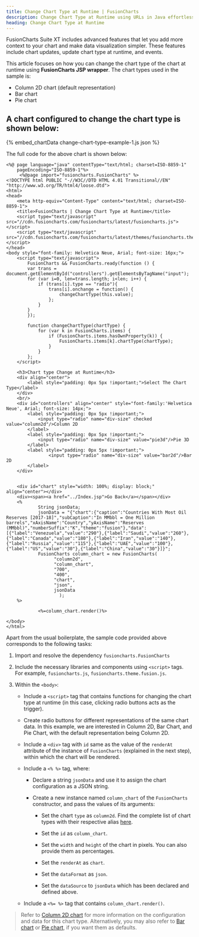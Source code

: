 ```yaml
---
title: Change Chart Type at Runtime | FusionCharts
description: Change Chart Type at Runtime using URLs in Java effortlessly with FusionCharts. Enhance your application's data visualization capabilities and performance. Find more info.
heading: Change Chart Type at Runtime
---
```


FusionCharts Suite XT includes advanced features that let you add more context to your chart and make data visualization simpler. These features include chart updates, update chart type at runtime, and events.

This article focuses on how you can change the chart type of the chart at runtime using **FusionCharts JSP wrapper**. The chart types used in the sample is:

* Column 2D chart (default representation)
* Bar chart
* Pie chart

## A chart configured to change the chart type is shown below:

{% embed_chartData change-chart-type-example-1.js json %}

The full code for the above chart is shown below:

```
<%@ page language="java" contentType="text/html; charset=ISO-8859-1"
    pageEncoding="ISO-8859-1"%>
     <%@page import="fusioncharts.FusionCharts" %>
<!DOCTYPE html PUBLIC "-//W3C//DTD HTML 4.01 Transitional//EN" "http://www.w3.org/TR/html4/loose.dtd">
<html>
<head>
    <meta http-equiv="Content-Type" content="text/html; charset=ISO-8859-1">
    <title>FusionCharts | Change Chart Type at Runtime</title>
    <script type="text/javascript" src="//cdn.fusioncharts.com/fusioncharts/latest/fusioncharts.js"></script>
    <script type="text/javascript" src="//cdn.fusioncharts.com/fusioncharts/latest/themes/fusioncharts.theme.fusion.js"></script>
</head>
<body style="font-family: Helvetica Neue, Arial; font-size: 16px;">
    <script type="text/javascript">
        FusionCharts && FusionCharts.ready(function () {
        var trans = document.getElementById("controllers").getElementsByTagName("input");
        for (var i=0, len=trans.length; i<len; i++) {                
            if (trans[i].type == "radio"){
                trans[i].onchange = function() {
                    changeChartType(this.value);
                };
            }
        }
        });
            
        function changeChartType(chartType) {
            for (var k in FusionCharts.items) {
                if (FusionCharts.items.hasOwnProperty(k)) {
                    FusionCharts.items[k].chartType(chartType);
                }
            }
        };
    </script>

    <h3>Chart type Change at Runtime</h3>
    <div align="center">
        <label style="padding: 0px 5px !important;">Select The Chart Type</label>
    </div>
    <br/>
    <div id="controllers" align="center" style="font-family:'Helvetica Neue', Arial; font-size: 14px;">
        <label style="padding: 0px 5px !important;">
            <input type="radio" name="div-size" checked value="column2d"/>Column 2D 
        </label>
        <label style="padding: 0px 5px !important;">
            <input type="radio" name="div-size" value="pie3d"/>Pie 3D
        </label>
        <label style="padding: 0px 5px !important;">
                <input type="radio" name="div-size" value="bar2d"/>Bar 2D
        </label>
    </div>


    <div id="chart" style="width: 100%; display: block;" align="center"></div>
    <div><span><a href="../Index.jsp">Go Back</a></span></div>
    <%
            String jsonData;
            jsonData = "{"chart":{"caption":"Countries With Most Oil Reserves [2017-18]","subCaption":"In MMbbl = One Million barrels","xAxisName":"Country","yAxisName":"Reserves (MMbbl)","numberSuffix":"K","theme":"fusion"},"data":[{"label":"Venezuela","value":"290"},{"label":"Saudi","value":"260"},{"label":"Canada","value":"180"},{"label":"Iran","value":"140"},{"label":"Russia","value":"115"},{"label":"UAE","value":"100"},{"label":"US","value":"30"},{"label":"China","value":"30"}]}";
            FusionCharts column_chart = new FusionCharts(
                  "column2d",
                  "column_chart",
                  "700", 
                  "400",
                  "chart",
                  "json",
                  jsonData                    
                    );
    %>
     
            <%=column_chart.render()%>

</body>
</html>

```

Apart from the usual boilerplate, the sample code provided above corresponds to the following tasks:

1. Import and resolve the dependency `fusioncharts.FusionCharts`

2. Include the necessary libraries and components using `<script>` tags. For example, `fusioncharts.js`, `fusioncharts.theme.fusion.js`. 

3. Within the `<body>`: 

    * Include a `<script>` tag that contains functions for changing the chart type at runtime (in this case, clicking radio buttons acts as the trigger).

    * Create radio buttons for different representations of the same chart data. In this example, we are interested in Column 2D, Bar Chart, and Pie Chart, with the default representation being Column 2D.

    * Include a `<div>` tag with `id` same as the value of the `renderAt` attribute of the instance of `FusionCharts` (explained in the next step), within which the chart will be rendered. 

    * Include a `<% %>` tag, where:

        * Declare a string `jsonData` and use it to assign the chart configuration as a JSON string.

        * Create a new instance named `column_chart` of the `FusionCharts` constructor, and pass the values of its arguments:

            * Set the chart `type` as `column2d`. Find the complete list of chart types with their respective alias [here](https://www.fusioncharts.com/dev/chart-guide/list-of-charts).

            * Set the `id` as `column_chart`.

            * Set the `width` and `height` of the chart in pixels. You can also provide them as percentages.

            * Set the `renderAt` as `chart`.

            * Set the `dataFormat` as `json`.

            * Set the `dataSource` to `jsonData` which has been declared and defined above.

    * Include a `<%= %>` tag that contains `column_chart.render()`.

> Refer to [Column 2D chart](https://www.fusioncharts.com/dev/chart-guide/standard-charts/line-area-and-column-charts) for more information on the configuration and data for this chart type. Alternatively, you may also refer to [Bar chart](https://www.fusioncharts.com/dev/chart-guide/standard-charts/line-area-and-column-charts#bar-d-chart) or [Pie chart](https://www.fusioncharts.com/dev/chart-guide/standard-charts/pie-and-doughnut-charts), if you want them as defaults.

